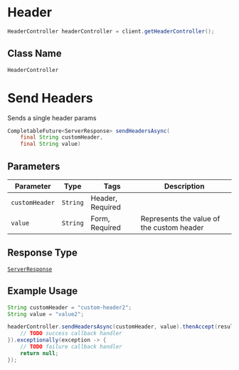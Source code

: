 # Header

```java
HeaderController headerController = client.getHeaderController();
```

## Class Name

`HeaderController`


# Send Headers

Sends a single header params

```java
CompletableFuture<ServerResponse> sendHeadersAsync(
    final String customHeader,
    final String value)
```

## Parameters

| Parameter | Type | Tags | Description |
|  --- | --- | --- | --- |
| `customHeader` | `String` | Header, Required | <testing><br> |
| `value` | `String` | Form, Required | Represents the value of the custom header |

## Response Type

[`ServerResponse`](/doc/models/server-response.md)

## Example Usage

```java
String customHeader = "custom-header2";
String value = "value2";

headerController.sendHeadersAsync(customHeader, value).thenAccept(result -> {
    // TODO success callback handler
}).exceptionally(exception -> {
    // TODO failure callback handler
    return null;
});
```


